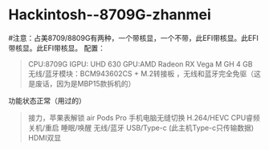 # Hackintosh--8709G-zhanmei
#注意：占美8709/8809G有两种，一个带核显，一个不带，此EFI带核显。此EFI带核显。此EFI带核显。
配置：
> CPU:8709G
> IGPU: UHD 630
> GPU:AMD Radeon RX Vega M GH 4 GB
> 无线/蓝牙模块：BCM943602CS + M.2转接板 ，无线和蓝牙完全免驱（这是废话，因为是MBP15款拆机的）

功能状态正常（用过的）
> 接力，苹果表解锁
> air Pods Pro 手机电脑无缝切换
> H.264/HEVC
> CPU睿频
> 关机/重启
> 睡眠/唤醒
> 无线/蓝牙
> USB/Type-c (此主机Type-c只传输数据)
> HDMI双显
